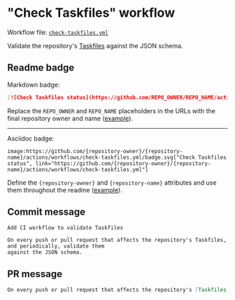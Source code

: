 # "Check Taskfiles" workflow

Workflow file: [`check-taskfiles.yml`](check-taskfiles.yml)

Validate the repository's [Taskfiles](https://taskfile.dev/#/usage) against the JSON schema.

## Readme badge

Markdown badge:

```markdown
[![Check Taskfiles status](https://github.com/REPO_OWNER/REPO_NAME/actions/workflows/check-taskfiles.yml/badge.svg)](https://github.com/REPO_OWNER/REPO_NAME/actions/workflows/check-taskfiles.yml)
```

Replace the `REPO_OWNER` and `REPO_NAME` placeholders in the URLs with the final repository owner and name ([example](https://raw.githubusercontent.com/arduino-libraries/ArduinoIoTCloud/master/README.md)).

---

Asciidoc badge:

```adoc
image:https://github.com/{repository-owner}/{repository-name}/actions/workflows/check-taskfiles.yml/badge.svg["Check Taskfiles status", link="https://github.com/{repository-owner}/{repository-name}/actions/workflows/check-taskfiles.yml"]
```

Define the `{repository-owner}` and `{repository-name}` attributes and use them throughout the readme ([example](https://raw.githubusercontent.com/arduino-libraries/WiFiNINA/master/README.adoc)).

## Commit message

```
Add CI workflow to validate Taskfiles

On every push or pull request that affects the repository's Taskfiles, and periodically, validate them
against the JSON schema.
```

## PR message

```markdown
On every push or pull request that affects the repository's [Taskfiles](https://taskfile.dev/#/usage), and periodically, validate them against the JSON schema.
```
